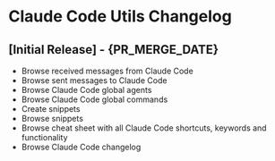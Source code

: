 # Claude Code Utils Changelog

## [Initial Release] - {PR_MERGE_DATE}

- Browse received messages from Claude Code
- Browse sent messages to Claude Code
- Browse Claude Code global agents
- Browse Claude Code global commands
- Create snippets
- Browse snippets
- Browse cheat sheet with all Claude Code shortcuts, keywords and functionality
- Browse Claude Code changelog
